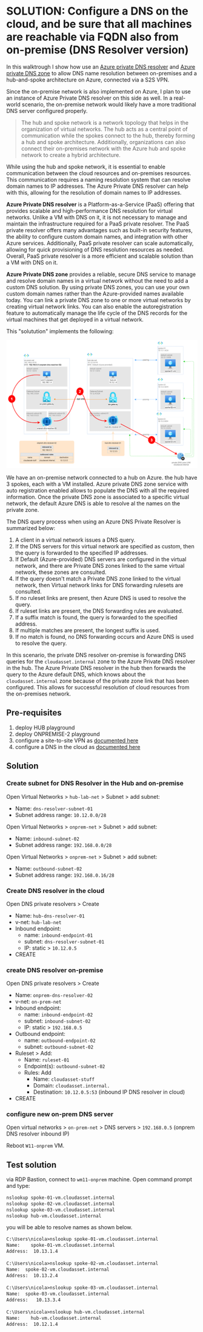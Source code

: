 
# SOLUTION: Configure a DNS on the cloud, and be sure that all machines are reachable via FQDN also from on-premise (DNS Resolver version)

In this walktrough I show how use an [Azure private DNS resolver](https://learn.microsoft.com/en-us/azure/dns/dns-private-resolver-overview) and [Azure private DNS zone](https://learn.microsoft.com/en-us/azure/dns/private-dns-privatednszone) to allow DNS name resolution between on-premises and a hub-and-spoke architecture on Azure, connected via a S2S VPN.

Since the on-premise network is also implemented on Azure, I plan to use an instance of Azure Private DNS resolver on this side as well. In a real-world scenario, the on-premise network would likely have a more traditional DNS server configured properly.

> The hub and spoke network is a network topology that helps in the organization of virtual networks. The hub acts as a central point of communication while the spokes connect to the hub, thereby forming a hub and spoke architecture. Additionally, organizations can also connect their on-premises network with the Azure hub and spoke network to create a hybrid architecture.

While using the hub and spoke network, it is essential to enable communication between the cloud resources and on-premises resources. This communication requires a naming resolution system that can resolve domain names to IP addresses. The Azure Private DNS resolver can help with this, allowing for the resolution of domain names to IP addresses.

**Azure Private DNS resolver** is a Platform-as-a-Service (PaaS) offering that provides scalable and high-performance DNS resolution for virtual networks. Unlike a VM with DNS on it, it is not necessary to manage and maintain the infrastructure required for a PaaS private resolver. The PaaS private resolver offers many advantages such as built-in security features, the ability to configure custom domain names, and integration with other Azure services. Additionally, PaaS private resolver can scale automatically, allowing for quick provisioning of DNS resolution resources as needed. Overall, PaaS private resolver is a more efficient and scalable solution than a VM with DNS on it.

**Azure Private DNS zone** provides a reliable, secure DNS service to manage and resolve domain names in a virtual network without the need to add a custom DNS solution. By using private DNS zones, you can use your own custom domain names rather than the Azure-provided names available today. You can link a private DNS zone to one or more virtual networks by creating virtual network links. You can also enable the autoregistration feature to automatically manage the life cycle of the DNS records for the virtual machines that get deployed in a virtual network.

This "solutution" implements the following:

![architecture TO UPDATE!!!](../images/name-resolution-with-dns-resolver.png)

We have an on-premise network connected to a hub on Azure. the hub have 3 spokes, each with a VM installed. Azure private DNS zone service with auto registration enabled allows to populate the DNS with all the required information. Once the private DNS zone is associated to a specific virtual network, the default Azure DNS is able to resolve al the names on the private zone. 

The DNS query process when using an Azure DNS Private Resolver is summarized below:

1. A client in a virtual network issues a DNS query.
2. If the DNS servers for this virtual network are specified as custom, then the query is forwarded to the specified IP addresses.
3. If Default (Azure-provided) DNS servers are configured in the virtual network, and there are Private DNS zones linked to the same virtual network, these zones are consulted.
4. If the query doesn't match a Private DNS zone linked to the virtual network, then Virtual network links for DNS forwarding rulesets are consulted.
5. If no ruleset links are present, then Azure DNS is used to resolve the query.
6. If ruleset links are present, the DNS forwarding rules are evaluated.
7. If a suffix match is found, the query is forwarded to the specified address.
8. If multiple matches are present, the longest suffix is used.
9. If no match is found, no DNS forwarding occurs and Azure DNS is used to resolve the query.

 In this scenario, the private DNS resolver on-premise is forwarding DNS queries for the `cloudasset.internal` zone to the Azure Private DNS resolver in the hub. The Azure Private DNS resolver in the hub then forwards the query to the Azure default DNS, which knows about the `cloudasset.internal` zone because of the private zone link that has been configured. This allows for successful resolution of cloud resources from the on-premises network.

## Pre-requisites

1. deploy HUB playground
2. deploy ONPREMISE-2 playground
3. configure a site-to-site VPN as [documented here](vnet-to-vnet-2.md)
4. configure a DNS in the cloud as [documented here](dns.md)

## Solution

### Create subnet for DNS Resolver in the Hub and on-premise
Open Virtual Networks > `hub-lab-net` > Subnet > add subnet:
* Name: `dns-resolver-subnet-01`
* Subnet address range: `10.12.0.0/28`

Open Virtual Networks > `onprem-net` > Subnet > add subnet:
* Name: `inbound-subnet-02`
* Subnet address range: `192.168.0.0/28`

Open Virtual Networks > `onprem-net` > Subnet > add subnet:
* Name: `outbound-subnet-02`
* Subnet address range: `192.168.0.16/28`


### Create DNS resolver in the cloud
Open DNS private resolvers > Create
* Name: `hub-dns-resolver-01`
* v-net: `hub-lab-net`
* Inbound endpoint:
  * name: `inbound-endpoint-01`
  * subnet: `dns-resolver-subnet-01`
  * IP: static > `10.12.0.5`
* CREATE

### create DNS resolver on-premise
Open DNS private resolvers > Create
* Name: `onprem-dns-resolver-02`
* v-net: `on-prem-net`
* Inbound endpoint:
  * name: `inbound-endpoint-02`
  * subnet: `inbound-subnet-02`
  * IP: static > `192.168.0.5`
* Outbound endpoint:
  * name: `outbound-endpoint-02`
  * subnet: `outbound-subnet-02`
* Ruleset > Add:
  * Name: `ruleset-01`
  * Endpoint(s): `outbound-subnet-02`
  * Rules: Add
    * Name: `cloudasset-stuff`
    * Domain: `cloudasset.internal.`
    * Destination: `10.12.0.5:53` (inbound IP DNS resolver in cloud)
* CREATE

### configure new on-prem DNS server

Open virtual networks > `on-prem-net` > DNS servers > `192.168.0.5` (onprem DNS resolver inbound IP) 

Reboot `W11-onprem` VM.

## Test solution
via RDP Bastion, connect to `wm11-onprem` machine.
Open command prompt and type:

```
nslookup spoke-01-vm.cloudasset.internal
nslookup spoke-02-vm.cloudasset.internal
nslookup spoke-03-vm.cloudasset.internal
nslookup hub-vm.cloudasset.internal
```

you will be able to resolve names as shown below.

```
C:\Users\nicola>nslookup spoke-01-vm.cloudasset.internal
Name:    spoke-01-vm.cloudasset.internal
Address:  10.13.1.4

C:\Users\nicola>nslookup spoke-02-vm.cloudasset.internal
Name:  spoke-02-vm.cloudasset.internal
Address:  10.13.2.4

C:\Users\nicola>nslookup spoke-03-vm.cloudasset.internal
Name:  spoke-03-vm.cloudasset.internal
Address:   10.13.3.4

C:\Users\nicola>nslookup hub-vm.cloudasset.internal
Name:    hub-vm.cloudasset.internal
Address:  10.12.1.4
```
